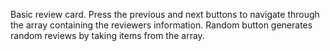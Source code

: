 Basic review card.
Press the previous and next buttons to navigate through the array containing the reviewers information.
Random button generates random reviews by taking items from the array.
